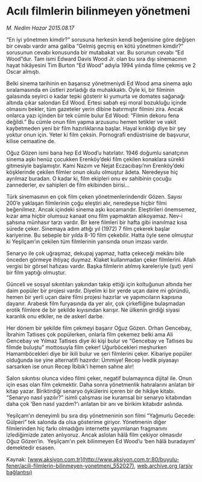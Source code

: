 # Acılı filmlerin bilinmeyen yönetmeni

*M. Nedim Hazar 2015.08.17*

<div class="pNewsDetailMainContent" itemprop="articleBody">
 <p>
  “En iyi yönetmen kimdir?” sorusuna herkesin kendi beğenisine göre değişen bir cevabı vardır ama galiba “Gelmiş geçmiş en kötü yönetmen kimdir?” sorusunun cevabı konusunda bir mutabakat var. Bu sorunun cevabı “Ed Wood”dur. Tam ismi Edward Davis Wood Jr. olan bu sıra dışı sinemacının hayat hikâyesini Tim Burton “Ed Wood” adıyla 1994 yılında filme çekmiş ve 2 Oscar almıştı.
 </p>
 <p>
  Belki sinema tarihinin en başarısız yönetmeniydi Ed Wood ama sinema aşkı sıralamasında en üstleri zorladığı da muhakkaktı. Öyle ki, bir filminin galasında seyirci o kadar tepki gösterir ki yumurta ve domates sağanağı altında çıkar salondan Ed Wood. Ertesi sabah eşi moral bozukluğu içinde olmasını bekler, tüm gazeteler yerin dibine batırmıştır filmini zira. Ancak onlarca yazı içinden bir tek cümle bulur Ed Wood: “Filmin dekoru fena değildi.” Bu cümle onun film yapma arzusunu hemen tetikler ve vakit kaybetmeden yeni bir film hazırlıklarına başlar. Hayal kırıklığı diye bir şey yoktur onun için. Yeter ki film çeksin. Pornografi endüstrisine de başvurur, kilise cemaatine de.
 </p>
 <p>
  Oğuz Gözen ismi bana hep Ed Wood’u hatırlatır. 1946 doğumlu sanatçının sinema aşkı henüz çocukken Erenköy’deki film çekilen konaklara sürekli gitmesiyle başlamıştır. Kami Nazım ve Nejat Eczacıbaşı’nın Erenköy’deki köşklerinde çekilen filmler onun okulu olmuştur âdeta. Neredeyse hiç ayrılmaz buradan. O kadar ki, film ekipleri onu ev sahibinin çocuğu zannederler, ev sahipleri de film ekibinden birisi...
 </p>
 <p>
  Türk sinemasının en çok film çeken yönetmenlerindendir Gözen. Sayısı 200’e yaklaşan filmlerinin çoğu eleştiri alır, neredeyse hiçbir filmi beğenilmez. Ancak içindeki sinema aşkı kocamandır. Eleştirileri önemsemez, kızar ama hiçbir olumsuz kanaat onu film yapmaktan alıkoyamaz. Nev-i şahsına münhasır tarzı vardır. Bir kere filmleri bir hafta gibi inanılmaz kısa sürede çeker. Sinemaya adım attığı yıl (1972) 7 film çekerek başlar kariyerine. Bu sebeple bir yılda 8-10 film çekebilir. Hatta öyle sene olmuştur ki Yeşilçam’ın çekilen tüm filmlerinin yarısında onun imzası vardır.
 </p>
 <p>
  Senaryo ile çok uğraşmaz, dekupaj yapmaz, hatta çekeceği mekânı bile önceden görmeye ihtiyaç duymaz. Klaket kullanmadan çeker filmlerini. Allah vergisi bir görsel hafızası vardır. Başka filmlerin atılmış kareleriyle (şut) yeni bir film yaptığı olmuştur.
 </p>
 <p>
  Günceli ve sosyal sıkıntıları yakından takip ettiği için koltuğunun altında her daim popüler bir projesi vardır. Diyelim ki bir yerde uçan daire mi göründü, hemen bir yerli uçan daire filmi projesi hazırlar ve yapımcıların kapısına dayanır. Arabesk film furyasında da yer alır, çok çirkefliğine bulaşmadan erotik filmlere de bir şekilde kıyısından karışır. Ne ülkenin girdiği siyasi karanlık onu etkiler, ne de askerî darbe.
 </p>
 <p>
  Her dönem bir şekilde film çekmeyi başarır Oğuz Gözen. Orhan Gencebay, İbrahim Tatlıses çok popülerken, onlarla film çekemez belki ama Ali Gencebay ve Yılmaz Tatlıses diye iki kişi bulur ve “Gencebay ve Tatlıses bu filmde buluştu” mottosuyla film çeker! Uğurböcekleri meşhurken Hamamböcekleri diye bir ikili bulur ve seri filmlerini çeker. Kibariye popüler olduğunda ise yine alternatifi hazırdır: Ümmiye! Recep İvedik piyasayı sarsarken ise onun Recep İbibik’i hemen sahne alır!
 </p>
 <p>
  Salon sıkıntısı olunca video filmi çeker, negatif bulamayınca dijital ile. Onun için esas olan film çekmektir. Daha sonra yönetmenlik hatıralarını anlatan bir kitap yazar. Biriktirdiği senaryo öykülerini içeren bir de hikâye kitabı. “Senaryo nasıl yazılır?” isimli çalışması ise kuramsal bir senaryo kitabından daha çok ‘Ben nasıl yazdım?’ı anlatan bir anı ve birikim kitabıdır aslında.
 </p>
 <p>
  Yeşilçam’ın deneyimli bu sıra dışı yönetmeninin son filmi “Yağmurlu Gecede: Gülperi” tek salonda da olsa gösterime giriyor. Yönetmenin diğer filmlerinden hiç farkı olmadığını internette yayımlanan fragmanını izlediğimizde zaten anlıyoruz. Ancak aslolan hâlâ film çekiyor olmasıdır Oğuz Gözen’in.  Yeşilçam’ın pek bilinmeyen Ed Wood’u ‘ben hâlâ buradayım’ demektedir esasen.
 </p>
</div>


Kaynak: [www.aksiyon.com.tr](http://www.aksiyon.com.tr:80/buyulu-fener/acili-filmlerin-bilinmeyen-yonetmeni_552027), [web.archive.org (arşiv bağlantısı)](http://web.archive.org/web/20150821055434/http://www.aksiyon.com.tr:80/buyulu-fener/acili-filmlerin-bilinmeyen-yonetmeni_552027)
